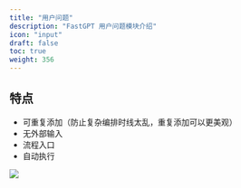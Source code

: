 ```yaml
---
title: "用户问题"
description: "FastGPT 用户问题模块介绍"
icon: "input"
draft: false
toc: true
weight: 356
---
```


## 特点

- 可重复添加（防止复杂编排时线太乱，重复添加可以更美观）
- 无外部输入
- 流程入口
- 自动执行

![](/imgs/chatinput.png)